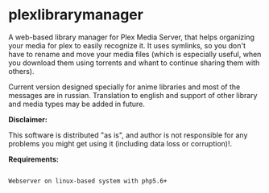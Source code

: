 # plexlibrarymanager
A web-based library manager for Plex Media Server, that helps organizing your media for plex to easily recognize it. 
It uses symlinks, so you don't have to rename and move your media files (which is especially useful, when you download them using torrents and whant to continue sharing them with others).

Current version designed specially for anime libraries and most of the messages are in russian. Translation to english and support of other library and media types may be added in future.

<b>Disclaimer:</b>

This software is distributed "as is", and author is not responsible for any problems you might get using it (including data loss or corruption)!.

<b>Requirements:</b>

<code>
Webserver on linux-based system with php5.6+
</code>
